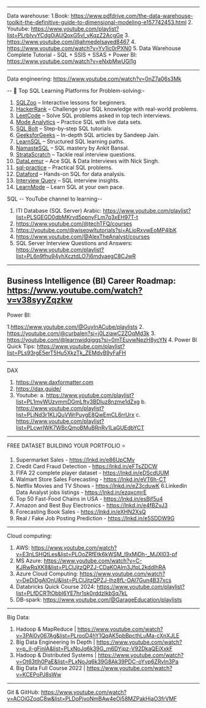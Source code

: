   ----
Data warehouse:
  1.Book: https://www.pdfdrive.com/the-data-warehouse-toolkit-the-definitive-guide-to-dimensional-modeling-e157742453.html
  2. Youtube: https://www.youtube.com/playlist?list=PLrbIyvYCdg0iAUQoxG5vI_yKqzZ2AcgGe
  3. https://www.youtube.com/@ahmedelsayed8467
  4. https://www.youtube.com/watch?v=Yv1Ic0rPXN0
  5. Data Warehouse Complete Tutorial - SQL + SSIS + SSAS + Power BI: https://www.youtube.com/watch?v=eNxbMwUGl1g

---

Data engineering: https://www.youtube.com/watch?v=0nZ7a06s3Mk

--
📝 Top SQL Learning Platforms for Problem-solving:-

1. [SQLZoo](https://sqlzoo.net/) – Interactive lessons for beginners.
2. [HackerRank](https://lnkd.in/gnFS4frz) – Challenge your SQL knowledge with real-world problems.
3. [LeetCode](https://lnkd.in/gkCpv7NA) – Solve SQL problems asked in top tech interviews.
4. [Mode Analytics](https://lnkd.in/gRPrQrf5) – Practice SQL with live data sets.
5. [SQL Bolt](https://sqlbolt.com/) – Step-by-step SQL tutorials.
6. [GeeksforGeeks](https://lnkd.in/ggYbizNB) – In-depth SQL articles by Sandeep Jain.
7. [LearnSQL](https://www.learnsql.com/) – Structured SQL learning paths.
8. [NamasteSQL](https://lnkd.in/gRnWf2tQ) – SQL mastery by Ankit Bansal.
9. [StrataScratch](https://lnkd.in/gYtZQY53) – Tackle real interview questions.
10. [DataLemur](https://datalemur.com/) – Ace SQL & Data Interviews with Nick Singh.
11. [sql-practice](https://lnkd.in/gc3mQNhn) – Practical SQL problems.
12. [Dataford](https://www.dataford.io/) – Hands-on SQL for data analysis.
13. [Interview Query](https://lnkd.in/gKH3xw_G) – SQL interview insights.
14. [LearnMode](https://lnkd.in/gQYCkwS2) – Learn SQL at your own pace.

SQL -- YouTube channel to learning-- 

1. ITI Database (SQL Server) Arabic: https://www.youtube.com/playlist?list=PLSGEGD0dbMKrvd5ppnyFLm7q3xEH97T-t
2. https://www.youtube.com/@techTFQ/courses
3. https://youtube.com/@wiseowltutorials?si=ALioRxvwEoMP4lbK
4. https://www.youtube.com/@AlexTheAnalyst/courses
5. SQL Server Interview Questions and Answers: https://www.youtube.com/playlist?list=PL6n9fhu94yhXcztdLO7i6mdyaegC8CJwR

-----------------
Business Intelligence (BI) Career Roadmap: https://www.youtube.com/watch?v=v38syyZqzkw
---
Power BI: 

  1.https://www.youtube.com/@GuyInACube/playlists
  2. https://youtube.com/@curbalen?si=j0LziawC2ZOqMd3k
  3. https://youtube.com/@learnwidgiggs?si=0mTEuywNezH8ycYN
  4. Power BI Quick Tips: https://www.youtube.com/playlist?list=PLs93rgE5erT5Hu5XkzTk_ZEMdvB9yFaFH
  
  ---
DAX
1. https://www.daxformatter.com
2. https://dax.guide/
3. Youtube:
   a. https://www.youtube.com/playlist?list=PL1myWUzvmmDGmLfty3BDluz8nzme1dZxg
   b. https://www.youtube.com/playlist?list=PLjNd3r1KLjQuVWrPuygE8QwEmCL6rrUrx
   c. https://www.youtube.com/playlist?list=PLcwrIWK7WBcQmoBMuBRnRv1LaGUEdbYCT
     
 ---
FREE DATASET BUILDING YOUR PORTFOLIO ⭐️
1. Supermarket Sales - https://lnkd.in/e86UpCMv 
2. Credit Card Fraud Detection - https://lnkd.in/eFTsZDCW 
3. FIFA 22 complete player dataset - https://lnkd.in/eDScdUUM 
4. Walmart Store Sales Forecasting - https://lnkd.in/eVT6h-CT 
5. Netflix Movies and TV Shows - https://lnkd.in/eZ3cduwK 
6.LinkedIn Data Analyst jobs listings -  https://lnkd.in/ezqxcmrE 
7. Top 50 Fast-Food Chains in USA - https://lnkd.in/esBjf5u4 
8. Amazon and Best Buy Electronics - https://lnkd.in/e4fBZvJ3 
9. Forecasting Book Sales - https://lnkd.in/eXHN2XsQ 
10. Real / Fake Job Posting Prediction - https://lnkd.in/e5SDDW9G
---
Cloud computing: 
1. AWS: https://www.youtube.com/watch?v=E3nLSHQtLes&list=PLOoZRfEtk6kWSM_l9xMjDh-_MJXl03-pf
2. MS Azure: https://www.youtube.com/watch?v=C-KJRwRqXK8&list=PLCIJjtzQPZJ-CDaKOAlm3JfpL2kddIhRA
3. Azure Cloud Computing: https://www.youtube.com/watch?v=DeDiDgAlOnU&list=PLCIJjtzQPZJ-lhz8fL-OAI7Gun4B37xcs
4. Databricks Quick Course 2024: https://www.youtube.com/playlist?list=PLfDCRTtObbI6YE7hr1sk0rddzIkbSq7kL
5. DB-spark: https://www.youtube.com/@GarageEducation/playlists
   
--------------------
Big Data: 
1. Hadoop & MapReduce	|	https://www.youtube.com/watch?v=3PAl0y067Ag&list=PLrooD4hY1QqAK5pbBpcthLuMa-cXnXJLE
2. Big Data Engineering In Depth	|	https://www.youtube.com/watch?v=p_jl-gFinlA&list=PLxNoJq6k39G_m6DYjpz-V92DkaQEiXxkF
3. Hadoop & Distributed Systems	|	https://www.youtube.com/watch?v=Ot63tlh0PaE&list=PLxNoJq6k39G8Ak39PDC-oYvp6ZRvIn3Pa
4. Big Data Full Course 2022	|	https://www.youtube.com/watch?v=KCEPoPJ8sWw

----
Git & GitHub: https://www.youtube.com/watch?v=ACOiGZoqC8w&list=PLDoPjvoNmBAw4eOj58MZPakHjaO3frVMF



